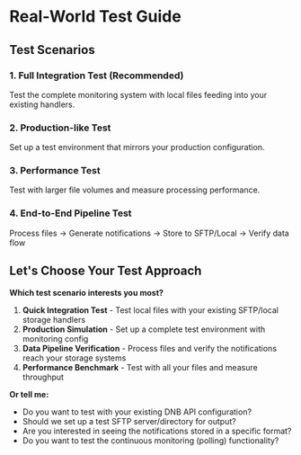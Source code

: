 # Real-World Test Guide

## Test Scenarios

### 1. **Full Integration Test** (Recommended)
Test the complete monitoring system with local files feeding into your existing handlers.

### 2. **Production-like Test**
Set up a test environment that mirrors your production configuration.

### 3. **Performance Test**
Test with larger file volumes and measure processing performance.

### 4. **End-to-End Pipeline Test**
Process files → Generate notifications → Store to SFTP/Local → Verify data flow

## Let's Choose Your Test Approach

**Which test scenario interests you most?**

1. **Quick Integration Test** - Test local files with your existing SFTP/local storage handlers
2. **Production Simulation** - Set up a complete test environment with monitoring config
3. **Data Pipeline Verification** - Process files and verify the notifications reach your storage systems
4. **Performance Benchmark** - Test with all your files and measure throughput

**Or tell me:**
- Do you want to test with your existing DNB API configuration?
- Should we set up a test SFTP server/directory for output?
- Are you interested in seeing the notifications stored in a specific format?
- Do you want to test the continuous monitoring (polling) functionality?
